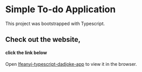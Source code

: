 # Simple To-do Application

This project was bootstrapped with Typescript.

## Check out the website,

#### click the link below

Open [Ifeanyi-typescript-dadjoke-app](https://ifeanyi-typescript-dadjoke.netlify.app) to view it in the browser.







